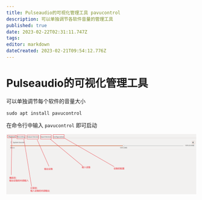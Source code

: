 ```yaml
---
title: Pulseaudio的可视化管理工具 pavucontrol
description: 可以单独调节各软件音量的管理工具
published: true
date: 2023-02-22T02:31:11.747Z
tags: 
editor: markdown
dateCreated: 2023-02-21T09:54:12.776Z
---
```


# Pulseaudio的可视化管理工具
可以单独调节每个软件的音量大小
```
sudo apt install pavucontrol
```

在命令行中输入 `pavucontrol` 即可启动

![2022-12-28_98791.png](/2022-12-28_98791.png)